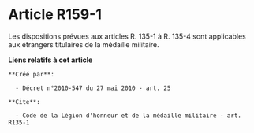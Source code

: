 # Article R159-1

Les dispositions prévues aux articles R. 135-1 à R. 135-4 sont applicables aux étrangers titulaires de la médaille militaire.

**Liens relatifs à cet article**

	**Créé par**:

	  - Décret n°2010-547 du 27 mai 2010 - art. 25

	**Cite**:

	  - Code de la Légion d'honneur et de la médaille militaire - art. R135-1
